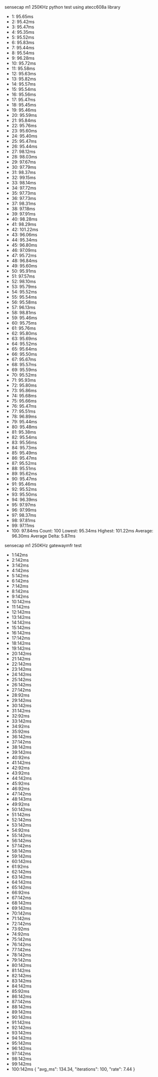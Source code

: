 sensecap m1 250KHz python test using atecc608a library


- 1: 95.65ms
- 2: 95.42ms
- 3: 95.47ms
- 4: 95.35ms
- 5: 95.52ms
- 6: 95.83ms
- 7: 95.44ms
- 8: 95.54ms
- 9: 96.28ms
- 10: 95.72ms
- 11: 95.58ms
- 12: 95.63ms
- 13: 95.82ms
- 14: 95.57ms
- 15: 95.54ms
- 16: 95.56ms
- 17: 95.47ms
- 18: 95.45ms
- 19: 95.46ms
- 20: 95.59ms
- 21: 95.84ms
- 22: 95.76ms
- 23: 95.60ms
- 24: 95.40ms
- 25: 95.47ms
- 26: 95.44ms
- 27: 98.12ms
- 28: 98.03ms
- 29: 97.67ms
- 30: 97.79ms
- 31: 98.37ms
- 32: 99.15ms
- 33: 98.14ms
- 34: 97.72ms
- 35: 97.73ms
- 36: 97.73ms
- 37: 98.31ms
- 38: 97.18ms
- 39: 97.91ms
- 40: 98.28ms
- 41: 98.29ms
- 42: 101.22ms
- 43: 96.06ms
- 44: 95.34ms
- 45: 96.80ms
- 46: 97.09ms
- 47: 95.72ms
- 48: 96.84ms
- 49: 95.60ms
- 50: 95.91ms
- 51: 97.57ms
- 52: 98.10ms
- 53: 95.79ms
- 54: 95.52ms
- 55: 95.54ms
- 56: 95.58ms
- 57: 96.13ms
- 58: 98.81ms
- 59: 95.46ms
- 60: 95.75ms
- 61: 95.76ms
- 62: 95.80ms
- 63: 95.69ms
- 64: 95.52ms
- 65: 95.64ms
- 66: 95.50ms
- 67: 95.67ms
- 68: 95.57ms
- 69: 95.59ms
- 70: 95.52ms
- 71: 95.93ms
- 72: 95.80ms
- 73: 95.86ms
- 74: 95.68ms
- 75: 95.66ms
- 76: 95.47ms
- 77: 95.51ms
- 78: 96.89ms
- 79: 95.44ms
- 80: 95.48ms
- 81: 95.38ms
- 82: 95.54ms
- 83: 95.56ms
- 84: 95.73ms
- 85: 95.49ms
- 86: 95.47ms
- 87: 95.52ms
- 88: 95.51ms
- 89: 95.62ms
- 90: 95.47ms
- 91: 95.46ms
- 92: 95.52ms
- 93: 95.50ms
- 94: 96.39ms
- 95: 97.97ms
- 96: 97.99ms
- 97: 98.37ms
- 98: 97.81ms
- 99: 97.11ms
- 100: 97.84ms
Count: 100
Lowest: 95.34ms
Highest: 101.22ms
Average: 96.30ms
Average Delta: 5.87ms

sensecap m1 250KHz gatewaymfr test 
- 1:142ms
- 2:142ms
- 3:142ms
- 4:142ms
- 5:142ms
- 6:142ms
- 7:142ms
- 8:142ms
- 9:142ms
- 10:142ms
- 11:142ms
- 12:142ms
- 13:142ms
- 14:142ms
- 15:142ms
- 16:142ms
- 17:142ms
- 18:142ms
- 19:142ms
- 20:142ms
- 21:142ms
- 22:142ms
- 23:142ms
- 24:142ms
- 25:142ms
- 26:142ms
- 27:142ms
- 28:92ms
- 29:142ms
- 30:142ms
- 31:142ms
- 32:92ms
- 33:142ms
- 34:92ms
- 35:92ms
- 36:142ms
- 37:142ms
- 38:142ms
- 39:142ms
- 40:92ms
- 41:142ms
- 42:92ms
- 43:92ms
- 44:142ms
- 45:92ms
- 46:92ms
- 47:142ms
- 48:143ms
- 49:92ms
- 50:142ms
- 51:142ms
- 52:142ms
- 53:142ms
- 54:92ms
- 55:142ms
- 56:142ms
- 57:142ms
- 58:142ms
- 59:142ms
- 60:142ms
- 61:92ms
- 62:142ms
- 63:142ms
- 64:142ms
- 65:142ms
- 66:92ms
- 67:142ms
- 68:142ms
- 69:142ms
- 70:142ms
- 71:142ms
- 72:142ms
- 73:92ms
- 74:92ms
- 75:142ms
- 76:142ms
- 77:142ms
- 78:142ms
- 79:142ms
- 80:142ms
- 81:142ms
- 82:142ms
- 83:142ms
- 84:142ms
- 85:92ms
- 86:142ms
- 87:142ms
- 88:142ms
- 89:142ms
- 90:142ms
- 91:142ms
- 92:142ms
- 93:142ms
- 94:142ms
- 95:142ms
- 96:142ms
- 97:142ms
- 98:142ms
- 99:142ms
- 100:142ms
{
  "avg_ms": 134.34,
  "iterations": 100,
  "rate": 7.44
}